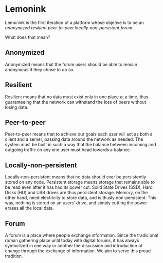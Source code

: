 Lemonink
========

Lemonink is the first iteration of a platform whose objetive is to be an *anonymized resilient peer-to-peer locally-non-persistent forum*.

What does that mean?


Anonymized
----------

Anonymized means that the forum users should be able to remain anonymous if they chose to do so.


Resilient
---------

Resilient means that no data must exist only in one place at a time, thus guaranteeing that the network can withstand the loss of peers without losing data.


Peer-to-peer
------------

Peer-to-peer means that to achieve our goals each user will act as both a client and a server, passing data around the network as needed. The system must be built in such a way that the balance between incoming and outgoing traffic on any one user must head towards a balance.


Locally-non-persistent
----------------------

Locally-non-persistent means that no data should ever be persistently stored on any node. Persistent storage means storage that remains able to be read even after it has had its power cut. Solid State Drives (SSD), Hard Disks (HD) and USB drives are thus persistent storage. Memory, on the other hand, need electricity to store data, and is thusly non-persistent. This way, nothing is stored on an users' drive, and simply cutting the power erases all the local data.


Forum
-----

A forum is a place where people exchange information. Since the tradicional roman gathering place until today with digital forums, it has always symbolized in one way or another the discussion and introduction of change through the exchange of information. We aim to serve this proud tradition.
